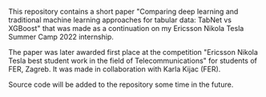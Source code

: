 This repository contains a short paper "Comparing deep learning and traditional machine learning approaches for tabular data: TabNet vs XGBoost" that was made as a continuation on my Ericsson Nikola Tesla Summer Camp 2022 internship.

The paper was later awarded first place at the competition "Ericsson Nikola Tesla best student work in the field of Telecommunications" for students of FER, Zagreb. It was made in collaboration with Karla Kijac (FER).

Source code will be added to the repository some time in the future.
